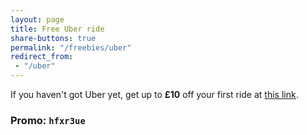 ```yaml
---
layout: page
title: Free Uber ride
share-buttons: true
permalink: "/freebies/uber"
redirect_from:
 - "/uber"
---
```


If you haven't got Uber yet, get up to **£10** off your first ride at [this link](https://www.uber.com/invite/hfxr3ue "A free ride from Uber").

### Promo: `hfxr3ue`